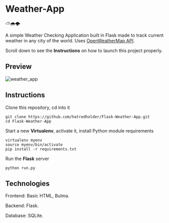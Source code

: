 # Weather-App

:partly_sunny::cloud_with_rain::cloud_with_lightning:

A simple Weather Checking Application built in Flask made to track current weather in any city of the world. Uses [OpenWeatherMap API](https://openweathermap.org/). 

Scroll down to see the **Instructions** on how to launch this project properly. 

## Preview 

![weather_app](https://user-images.githubusercontent.com/86254474/187250514-5921f045-3bc3-43ee-9fd6-11a0efd639c5.png)

## Instructions

Clone this repository, cd into it

```
git clone https://github.com/hatredholder/Flask-Weather-App.git
cd Flask-Weather-App
```    

Start a new **Virtualenv**, activate it, install Python module requirements

```
virtualenv myenv
source myenv/bin/activate
pip install -r requirements.txt
```  
Run the **Flask** server

```
python run.py
```  

## Technologies

Frontend: Basic HTML, Bulma.

Backend: Flask.

Database: SQLite.
